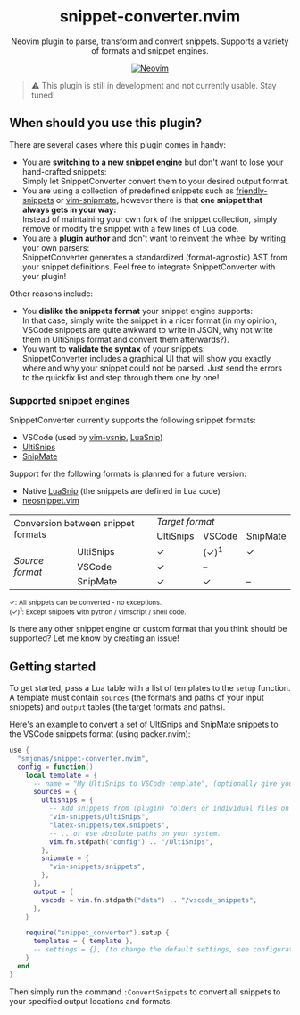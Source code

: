 <div align="center">

# snippet-converter.nvim

Neovim plugin to parse, transform and convert snippets. Supports a variety of formats and snippet engines.

[![Neovim](https://img.shields.io/badge/Neovim%200.5+-green.svg?style=for-the-badge&logo=neovim)](https://neovim.io)

</div>

> :warning: This plugin is still in development and not currently usable. Stay tuned!

## When should you use this plugin?
There are several cases where this plugin comes in handy:

- You are **switching to a new snippet engine** but don't want to lose your
  hand-crafted snippets:\
  Simply let SnippetConverter convert them to your desired output format.
- You are using a collection of predefined snippets such as [friendly-snippets](https://github.com/rafamadriz/friendly-snippets) or
  [vim-snipmate](https://github.com/honza/vim-snippets), however there is that **one snippet
  that always gets in your way:**\
  Instead of maintaining your own fork of the snippet collection, simply remove or modify the snippet with a few lines of Lua code.
- You are a **plugin author** and don't want to reinvent the wheel by writing your own parsers:\
  SnippetConverter generates a standardized (format-agnostic) AST from your snippet definitions. Feel free to integrate SnippetConverter with your plugin!

Other reasons include:
- You **dislike the snippets format** your snippet engine supports:\
  In that case, simply write the snippet in a nicer format (in my opinion, VSCode snippets are quite
  awkward to write in JSON, why not write them in UltiSnips format and convert them afterwards?).
- You want to **validate the syntax** of your snippets:\
  SnippetConverter includes a graphical UI that will show you exactly where and why your snippet
  could not be parsed. Just send the errors to the quickfix list and step through them one by one!


### Supported snippet engines
SnippetConverter currently supports the following snippet formats:
- VSCode (used by [vim-vsnip](https://github.com/hrsh7th/vim-vsnip), [LuaSnip](https://github.com/L3MON4D3/LuaSnip))
- [UltiSnips](https://github.com/SirVer/ultisnips)
- [SnipMate](https://github.com/garbas/vim-snipmate)

Support for the following formats is planned for a future version:
- Native [LuaSnip](https://github.com/L3MON4D3/LuaSnip) (the snippets are defined in Lua code)
- [neosnippet.vim](https://github.com/Shougo/neosnippet.vim)

<table>
	<tbody>
		<tr>
			<td colspan="2" rowspan="2">Conversion between snippet formats</td>
			<td colspan="4"><i>Target format</i></td>
		</tr>
		<tr>
			<td>UltiSnips</td>
			<td>VSCode</td>
			<td>SnipMate</td>
		</tr>
		<tr>
			<td rowspan="3"><i>Source</br>format</i></td>
			<td>UltiSnips</td>
			<td>✓</td>
			<td>(✓)<sup>1</sup></td>
			<td>✓</td>
		</tr>
		<tr>
			<td>VSCode</td>
			<td>✓</td>
			<td>–</td>
			<td></td>
		</tr>
		<tr>
			<td>SnipMate</td>
			<td>✓</td>
			<td>✓</td>
			<td>–</td>
		</tr>
	</tbody>
</table>

<sup>✓: All snippets can be converted - no exceptions.</sup>\
<sup>(✓)<sup>1</sup>: Except snippets with python / vimscript / shell code.</sup>

Is there any other snippet engine or custom format that you think should be supported? Let me know by creating an issue!

## Getting started

To get started, pass a Lua table with a list of templates to the `setup` function. A template must contain
`sources` (the formats and paths of your input snippets) and `output` tables (the target formats and paths).

Here's an example to convert a set of UltiSnips and SnipMate snippets to the VSCode snippets format (using packer.nvim):

```lua
use {
  "smjonas/snippet-converter.nvim",
  config = function()
    local template = {
      -- name = "My UltiSnips to VSCode template", (optionally give your template a name to refer to it in the transform stage)
      sources = {
        ultisnips = {
          -- Add snippets from (plugin) folders or individual files on your runtimepath...
          "vim-snippets/UltiSnips",
          "latex-snippets/tex.snippets",
          -- ...or use absolute paths on your system.
          vim.fn.stdpath("config") .. "/UltiSnips",
        },
        snipmate = {
          "vim-snippets/snippets",
        },
      },
      output = {
        vscode = vim.fn.stdpath("data") .. "/vscode_snippets",
      },
    }

    require("snippet_converter").setup {
      templates = { template },
      -- settings = {}, (to change the default settings, see configuration section)
    }
  end
}
```
Then simply run the command `:ConvertSnippets` to convert all snippets to your specified
output locations and formats.

